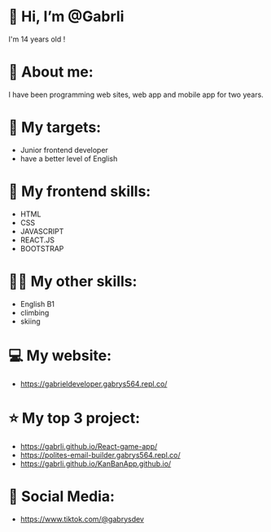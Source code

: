#  👋 Hi, I’m @Gabrli

I'm 14 years old !

# 🔔 About me: 
I have been programming web sites, web app and mobile app for two years.

# 🔫 My targets:
 - Junior frontend developer
 - have a better level of English



#  💾 My frontend skills: 

- HTML
- CSS
- JAVASCRIPT
- REACT.JS
- BOOTSTRAP

# 👨‍🔧 My other skills: 
- English B1
- climbing
- skiing

# 💻 My website:
- https://gabrieldeveloper.gabrys564.repl.co/

# ⭐ My top 3 project: 
- https://gabrli.github.io/React-game-app/
- https://polites-email-builder.gabrys564.repl.co/
- https://gabrli.github.io/KanBanApp.github.io/

# 📱 Social Media: 
- https://www.tiktok.com/@gabrysdev
